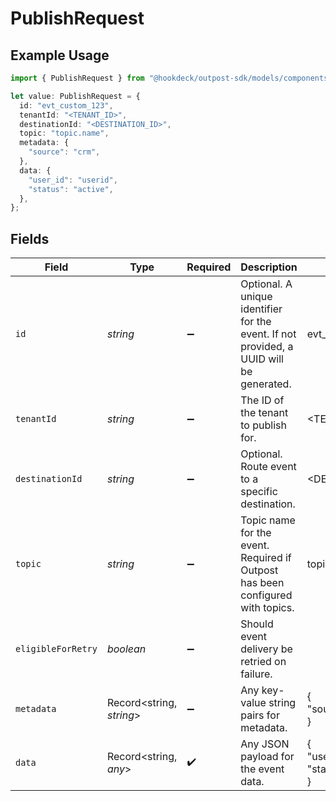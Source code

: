 # PublishRequest

## Example Usage

```typescript
import { PublishRequest } from "@hookdeck/outpost-sdk/models/components";

let value: PublishRequest = {
  id: "evt_custom_123",
  tenantId: "<TENANT_ID>",
  destinationId: "<DESTINATION_ID>",
  topic: "topic.name",
  metadata: {
    "source": "crm",
  },
  data: {
    "user_id": "userid",
    "status": "active",
  },
};
```

## Fields

| Field                                                                                   | Type                                                                                    | Required                                                                                | Description                                                                             | Example                                                                                 |
| --------------------------------------------------------------------------------------- | --------------------------------------------------------------------------------------- | --------------------------------------------------------------------------------------- | --------------------------------------------------------------------------------------- | --------------------------------------------------------------------------------------- |
| `id`                                                                                    | *string*                                                                                | :heavy_minus_sign:                                                                      | Optional. A unique identifier for the event. If not provided, a UUID will be generated. | evt_custom_123                                                                          |
| `tenantId`                                                                              | *string*                                                                                | :heavy_minus_sign:                                                                      | The ID of the tenant to publish for.                                                    | <TENANT_ID>                                                                             |
| `destinationId`                                                                         | *string*                                                                                | :heavy_minus_sign:                                                                      | Optional. Route event to a specific destination.                                        | <DESTINATION_ID>                                                                        |
| `topic`                                                                                 | *string*                                                                                | :heavy_minus_sign:                                                                      | Topic name for the event. Required if Outpost has been configured with topics.          | topic.name                                                                              |
| `eligibleForRetry`                                                                      | *boolean*                                                                               | :heavy_minus_sign:                                                                      | Should event delivery be retried on failure.                                            |                                                                                         |
| `metadata`                                                                              | Record<string, *string*>                                                                | :heavy_minus_sign:                                                                      | Any key-value string pairs for metadata.                                                | {<br/>"source": "crm"<br/>}                                                             |
| `data`                                                                                  | Record<string, *any*>                                                                   | :heavy_check_mark:                                                                      | Any JSON payload for the event data.                                                    | {<br/>"user_id": "userid",<br/>"status": "active"<br/>}                                 |